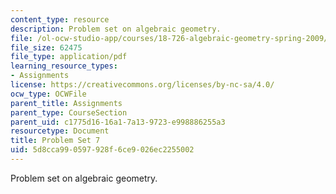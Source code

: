 ```yaml
---
content_type: resource
description: Problem set on algebraic geometry.
file: /ol-ocw-studio-app/courses/18-726-algebraic-geometry-spring-2009/5d8cca990597928f6ce9026ec2255002_MIT18_726s09_pset07.pdf
file_size: 62475
file_type: application/pdf
learning_resource_types:
- Assignments
license: https://creativecommons.org/licenses/by-nc-sa/4.0/
ocw_type: OCWFile
parent_title: Assignments
parent_type: CourseSection
parent_uid: c1775d16-16a1-7a13-9723-e998886255a3
resourcetype: Document
title: Problem Set 7
uid: 5d8cca99-0597-928f-6ce9-026ec2255002
---
```

Problem set on algebraic geometry.
